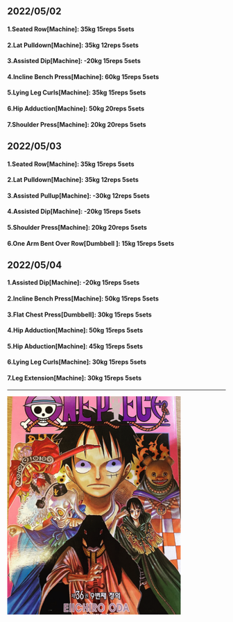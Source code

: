 ## 2022/05/02
#### 1.Seated Row\[Machine]: 35kg 15reps 5sets
#### 2.Lat Pulldown\[Machine\]: 35kg 12reps 5sets
#### 3.Assisted Dip\[Machine\]: -20kg 15reps 5sets
#### 4.Incline Bench Press\[Machine\]: 60kg 15reps 5sets
#### 5.Lying Leg Curls\[Machine\]: 35kg 15reps 5sets
#### 6.Hip Adduction\[Machine\]: 50kg 20reps 5sets
#### 7.Shoulder Press\[Machine\]: 20kg 20reps 5sets

## 2022/05/03
#### 1.Seated Row\[Machine]: 35kg 15reps 5sets
#### 2.Lat Pulldown\[Machine\]: 35kg 12reps 5sets
#### 3.Assisted Pullup\[Machine\]: -30kg 12reps 5sets
#### 4.Assisted Dip\[Machine\]: -20kg 15reps 5sets
#### 5.Shoulder Press\[Machine\]: 20kg 20reps 5sets
#### 6.One Arm Bent Over Row\[Dumbbell \]: 15kg 15reps 5sets

## 2022/05/04
#### 1.Assisted Dip\[Machine\]: -20kg 15reps 5sets
#### 2.Incline Bench Press\[Machine\]: 50kg 15reps 5sets
#### 3.Flat Chest Press\[Dumbbell\]: 30kg 15reps 5sets
#### 4.Hip Adduction\[Machine\]: 50kg 15reps 5sets
#### 5.Hip Abduction\[Machine\]: 45kg 15reps 5sets
#### 6.Lying Leg Curls\[Machine\]: 30kg 15reps 5sets
#### 7.Leg Extension\[Machine]: 30kg 15reps 5sets

---

<img src='./_resources/__036.png' width='400px' />
